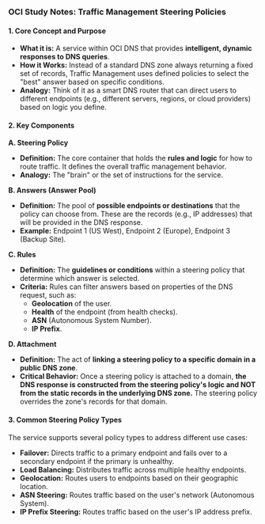 ### **OCI Study Notes: Traffic Management Steering Policies**

#### **1. Core Concept and Purpose**

*   **What it is:** A service within OCI DNS that provides **intelligent, dynamic responses to DNS queries**.
*   **How it Works:** Instead of a standard DNS zone always returning a fixed set of records, Traffic Management uses defined policies to select the "best" answer based on specific conditions.
*   **Analogy:** Think of it as a smart DNS router that can direct users to different endpoints (e.g., different servers, regions, or cloud providers) based on logic you define.

#### **2. Key Components**

**A. Steering Policy**
*   **Definition:** The core container that holds the **rules and logic** for how to route traffic. It defines the overall traffic management behavior.
*   **Analogy:** The "brain" or the set of instructions for the service.

**B. Answers (Answer Pool)**
*   **Definition:** The pool of **possible endpoints or destinations** that the policy can choose from. These are the records (e.g., IP addresses) that will be provided in the DNS response.
*   **Example:** Endpoint 1 (US West), Endpoint 2 (Europe), Endpoint 3 (Backup Site).

**C. Rules**
*   **Definition:** The **guidelines or conditions** within a steering policy that determine which answer is selected.
*   **Criteria:** Rules can filter answers based on properties of the DNS request, such as:
    *   **Geolocation** of the user.
    *   **Health** of the endpoint (from health checks).
    *   **ASN** (Autonomous System Number).
    *   **IP Prefix**.

**D. Attachment**
*   **Definition:** The act of **linking a steering policy to a specific domain in a public DNS zone**.
*   **Critical Behavior:** Once a steering policy is attached to a domain, **the DNS response is constructed from the steering policy's logic and NOT from the static records in the underlying DNS zone.** The steering policy overrides the zone's records for that domain.

#### **3. Common Steering Policy Types**

The service supports several policy types to address different use cases:

*   **Failover:** Directs traffic to a primary endpoint and fails over to a secondary endpoint if the primary is unhealthy.
*   **Load Balancing:** Distributes traffic across multiple healthy endpoints.
*   **Geolocation:** Routes users to endpoints based on their geographic location.
*   **ASN Steering:** Routes traffic based on the user's network (Autonomous System).
*   **IP Prefix Steering:** Routes traffic based on the user's IP address prefix.